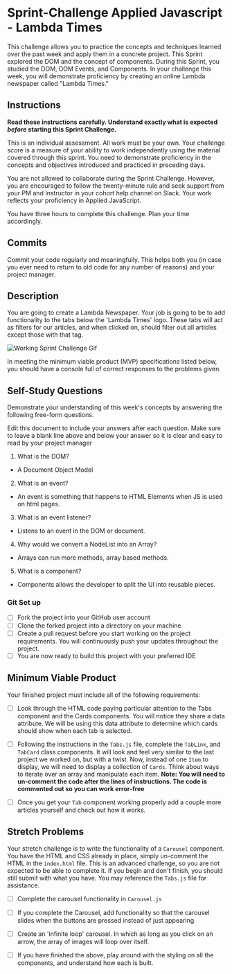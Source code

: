 # Sprint-Challenge Applied Javascript - Lambda Times

This challenge allows you to practice the concepts and techniques learned over the past week and apply them in a concrete project. This Sprint explored the DOM and the concept of components. During this Sprint, you studied the DOM, DOM Events, and Components. In your challenge this week, you will demonstrate proficiency by creating an online Lambda newspaper called "Lambda Times."

## Instructions

**Read these instructions carefully. Understand exactly what is expected _before_ starting this Sprint Challenge.**

This is an individual assessment. All work must be your own. Your challenge score is a measure of your ability to work independently using the material covered through this sprint. You need to demonstrate proficiency in the concepts and objectives introduced and practiced in preceding days.

You are not allowed to collaborate during the Sprint Challenge. However, you are encouraged to follow the twenty-minute rule and seek support from your PM and Instructor in your cohort help channel on Slack. Your work reflects your proficiency in Applied JavaScript.

You have three hours to complete this challenge. Plan your time accordingly.

## Commits

Commit your code regularly and meaningfully. This helps both you (in case you ever need to return to old code for any number of reasons) and your project manager.

## Description

You are going to create a Lambda Newspaper. Your job is going to be to add functionality to the tabs below the 'Lambda Times' logo. These tabs will act as filters for our articles, and when clicked on, should filter out all articles except those with that tag.

![Working Sprint Challenge Gif](./Sprint-Challenge.gif 'Example of working project')

In meeting the minimum viable product (MVP) specifications listed below, you should have a console full of correct responses to the problems given.

## Self-Study Questions

Demonstrate your understanding of this week's concepts by answering the following free-form questions.

Edit this document to include your answers after each question. Make sure to leave a blank line above and below your answer so it is clear and easy to read by your project manager

1. What is the DOM?

- A Document Object Model

2. What is an event?

- An event is something that happens to HTML Elements when JS is used on html pages.

3. What is an event listener?

- Listens to an event in the DOM or document.

4. Why would we convert a NodeList into an Array?

- Arrays can run more methods, array based methods.

5. What is a component?

- Components allows the developer to split the UI into reusable pieces.

### Git Set up

* [ ] Fork the project into your GitHub user account
* [ ] Clone the forked project into a directory on your machine
* [ ] Create a pull request before you start working on the project requirements.  You will continuously push your updates throughout the project.
* [ ] You are now ready to build this project with your preferred IDE

## Minimum Viable Product

Your finished project must include all of the following requirements:

* [ ] Look through the HTML code paying particular attention to the Tabs component and the Cards components. You will notice they share a data attribute. We will be using this data attribute to determine which cards should show when each tab is selected.

* [ ] Following the instructions in the `Tabs.js` file, complete the `TabLink`, and `TabCard` class components. It will look and feel very similar to the last project we worked on, but with a twist. Now, instead of one `Item` to display, we will need to display a collection of `Cards`. Think about ways to iterate over an array and manipulate each item.  **Note: You will need to un-comment the code after the lines of instructions.  The code is commented out so you can work error-free**

* [ ] Once you get your `Tab` component working properly add a couple more articles yourself and check out how it works.

## Stretch Problems

Your stretch challenge is to write the functionality of a `Carousel` component. You have the HTML and CSS already in place, simply un-comment the HTML in the `index.html` file. This is an advanced challenge, so you are not expected to be able to complete it. If you begin and don't finish, you should still submit with what you have. You may reference the `Tabs.js` file for assistance.

* [ ] Complete the carousel functionality in `Carousel.js`

* [ ] If you complete the Carousel, add functionality so that the carousel slides when the buttons are pressed instead of just appearing.

* [ ] Create an 'infinite loop' carousel. In which as long as you click on an arrow, the array of images will loop over itself.

* [ ] If you have finished the above, play around with the styling on all the components, and understand how each is built.
